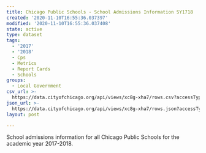 ```yaml
---
title: Chicago Public Schools - School Admissions Information SY1718
created: '2020-11-10T16:55:36.037397'
modified: '2020-11-10T16:55:36.037408'
state: active
type: dataset
tags:
  - '2017'
  - '2018'
  - Cps
  - Metrics
  - Report Cards
  - Schools
groups:
  - Local Government
csv_url: >-
  https://data.cityofchicago.org/api/views/xc8g-xha7/rows.csv?accessType=DOWNLOAD
json_url: >-
  https://data.cityofchicago.org/api/views/xc8g-xha7/rows.json?accessType=DOWNLOAD
layout: post

---
```

School admissions information for all Chicago Public Schools for the academic year 2017-2018.
